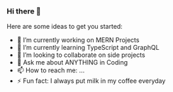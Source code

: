 ### Hi there 👋

Here are some ideas to get you started:

- 🔭 I’m currently working on MERN Projects
- 🌱 I’m currently learning TypeScript and GraphQL
- 👯 I’m looking to collaborate on side projects
- 💬 Ask me about ANYTHING in Coding
- 📫 How to reach me: ...
- ⚡ Fun fact: I always put milk in my coffee everyday
